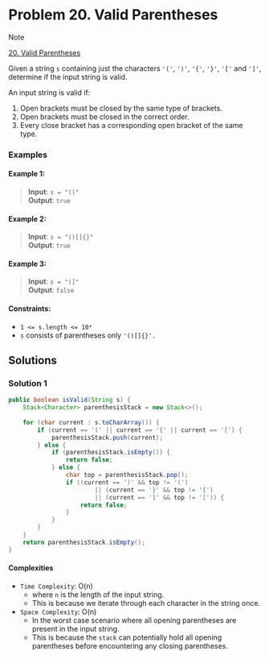 # Problem 20. Valid Parentheses

> [!NOTE]
> [20. Valid Parentheses](https://leetcode.com/problems/valid-parentheses/description/?envType=study-plan-v2&envId=top-interview-150)

Given a string `s` containing just the characters `'('`, `')'`, `'{'`, `'}'`, `'['` and `']'`, determine if the input string is valid.

An input string is valid if:

1. Open brackets must be closed by the same type of brackets.
2. Open brackets must be closed in the correct order.
3. Every close bracket has a corresponding open bracket of the same type.

### Examples

#### Example 1:

> **Input**: `s = "()"`<br/>
> **Output**: `true`

#### Example 2:

> **Input**: `s = "()[]{}"`<br/>
> **Output**: `true`

#### Example 3:

> **Input**: `s = "(]"`<br/>
> **Output**: `false`

#### Constraints:

- `1 <= s.length <= 10⁴`
- `s` consists of parentheses only `'()[]{}'.`

## Solutions

### Solution 1

```java
public boolean isValid(String s) {
    Stack<Character> parenthesisStack = new Stack<>();
    
    for (char current : s.toCharArray()) {
        if (current == '(' || current == '{' || current == '[') {
            parenthesisStack.push(current);
        } else {
            if (parenthesisStack.isEmpty()) {
                return false;
            } else {
                char top = parenthesisStack.pop();
                if ((current == ')' && top != '(')
                        || (current == '}' && top != '{')
                        || (current == ']' && top != '[')) {
                    return false;
                }
            }
        }
    }
    return parenthesisStack.isEmpty();
}
```

#### Complexities

- `Time Complexity`: O(n)
    - where `n` is the length of the input string.
    - This is because we iterate through each character in the string once.
- `Space Complexity`: O(n)
    - In the worst case scenario where all opening parentheses are present in the input string.
    - This is because the `stack` can potentially hold all opening parentheses before encountering any closing parentheses.
